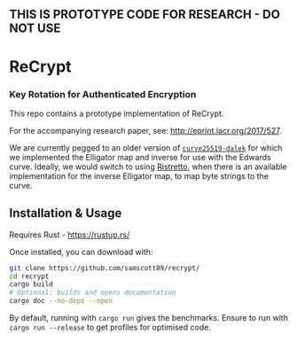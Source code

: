 ## THIS IS PROTOTYPE CODE FOR RESEARCH - DO NOT USE

# ReCrypt
### Key Rotation for Authenticated Encryption

This repo contains a prototype implementation of ReCrypt.

For the accompanying research paper, see: http://eprint.iacr.org/2017/527.

We are currently pegged to an older version of [`curve25519-dalek`](https://dalek.rs)
for which we implemented the Elligator map and inverse for use with the Edwards
curve. Ideally, we would switch to using [Ristretto](https://ristretto.group/),
when there is an available implementation for the inverse Elligator map, to
map byte strings to the curve.

## Installation & Usage

Requires Rust - https://rustup.rs/

Once installed, you can download with:

```bash
git clone https://github.com/samscott89/recrypt/
cd recrypt
cargo build
# Optional: builds and opens documentation
cargo doc --no-deps --open
```

By default, running with `cargo run` gives the benchmarks. Ensure to run with
`cargo run --release` to get profiles for optimised code.
